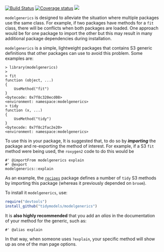 [![Build Status](https://travis-ci.org/tidymodels/modelgenerics.svg?branch=master)](https://travis-ci.org/tidymodels/modelgenerics)
[![Coverage status](https://codecov.io/gh/tidymodels/modelgenerics/branch/master/graph/badge.svg)](https://codecov.io/github/tidymodels/modelgenerics?branch=master)
![](https://img.shields.io/badge/lifecycle-experimental-orange.svg)

`modelgenerics` is designed to alleviate the situation where multiple packages use the same class. For example, if two packages have methods for a `fit` class, there will be conflicts when both packages are loaded. One approach would be for one package to import the other but this may result in many additional package dependencies during installation. 

`modelgenerics` is a simple, lightweight packages that contains S3 generic definitions that other packages can use to avoid this problem. Some examples are:

```{r}
> library(modelgenerics)
> 
> fitfunction (object, ...) {    UseMethod("fit")}<bytecode: 0x7f8c320ecd08><environment: namespace:modelgenerics>> tidyfunction (x, ...) {    UseMethod("tidy")}<bytecode: 0x7f8c2fac2e20><environment: namespace:modelgenerics>
```

To use this in your package, It is suggested that, to do so by ***importing*** the package and re-exporting the method of interest. For example, if a S3 `fit ` method were being used, the `roxygen2` code to do this would be 

``` 
#' @importFrom modelgenerics explain
#' @export
modelgenerics::explain
```

As an example, the [`recipes`](https://github.com/tidymodels/recipes) package defines a number of `tidy` S3 methods by importing this package (whereas it previously depended on `broom`). 


To install it `modelgenerics`, use:

``` r
require("devtools")
install_github("tidymodels/modelgenerics")
```

It is **also highly recommended** that you add an _alias_ in the documentation of your method for the generic, such as:

```
#' @alias explain
```

In that way, when someone uses `?explain`, your specific method will show up as one of the man page options.  


